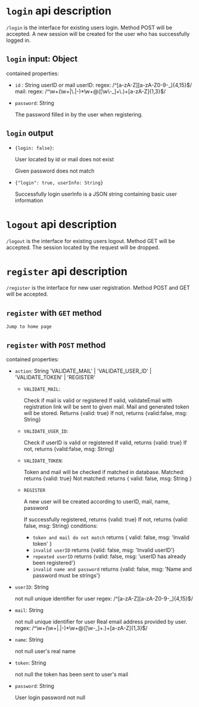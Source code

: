 # `login` api description

`/login` is the interface for existing users login.
Method POST will be accepted.
A new session will be created for the user who has successfully logged in.

## `login` input: Object

contained properties:

+ `id` : String
    userID or mail 
    userID: regex: /^[a-zA-Z][a-zA-Z0-9\-_]{4,15}$/
    mail: regex: /^\w+(\w+|\.|-)*\w+@([\w\-_]+\.)+[a-zA-Z]{1,3}$/

+ `password`: String

    The password filled in by the user when registering.

## `login` output 

+ `{login: false}`:

    User located by id or mail does not exist

    Given password does not match

+ `{"login": true, userInfo: String}`

    Successfully login
    userInfo is a JSON string containing basic user information

# `logout` api description

`/logout` is the interface for existing users logout.
Method GET will be accepted.
The session located by the request will be dropped.

# `register` api description

`/register` is the interface for new user registration.
Method POST and GET will be accepted.

## `register` with `GET` method

    Jump to home page

## `register` with `POST` method

contained properties:

+ `action`: String 'VALIDATE_MAIL' | 'VALIDATE_USER_ID' | 'VALIDATE_TOKEN' | 'REGISTER'

    + `VALIDATE_MAIL`: 

        Check if mail is valid or registered
        If valid, validateEmail with registration link will be sent to given mail. Mail and generated token will be stored. Returns {valid: true}
        If not, returns {valid:false, msg: String}
    
    + `VALIDATE_USER_ID`: 

        Check if userID is valid or registered
        If valid, returns {valid: true}
        If not, returns {valid:false, msg: String}

    + `VALIDATE_TOKEN`:

        Token and mail will be checked if matched in database.
        Matched: returns {valid: true}
        Not matched: returns { valid: false, msg: String }

    + `REGISTER`

        A new user will be created according to userID, mail, name, password

        If successfully registered, returns {valid: true}
        If not, returns {valid: false, msg: String}
        conditions: 
        + `token and mail do not match` returns { valid: false, msg: 'Invalid token' }
        + `invalid userID` returns {valid: false, msg: 'Invalid userID'}
        + `repeated userID`  returns {valid: false, msg: 'userID has already been registered'}
        + `invalid name and password` returns {valid: false, msg: 'Name and password must be strings'}

+ `userID`: String

    not null
    unique identifier for user
    regex: /^[a-zA-Z][a-zA-Z0-9\-_]{4,15}$/

+ `mail`: String

    not null
    unique identifier for user
    Real email address provided by user.
    regex: /^\w+(\w+|\.|-)*\w+@([\w\-_]+\.)+[a-zA-Z]{1,3}$/

+ `name`: String

    not null
    user's real name

+ `token`: String

    not null
    the token has been sent to user's mail

+ `password`: String

    User login password
    not null
